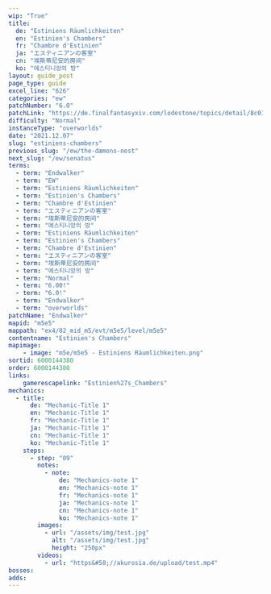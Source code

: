 ```yaml
---
wip: "True"
title:
  de: "Estiniens Räumlichkeiten"
  en: "Estinien's Chambers"
  fr: "Chambre d'Estinien"
  ja: "エスティニアンの客室"
  cn: "埃斯蒂尼安的房间"
  ko: "에스티니앙의 방"
layout: guide_post
page_type: guide
excel_line: "626"
categories: "ew"
patchNumber: "6.0"
patchLink: "https://de.finalfantasyxiv.com/lodestone/topics/detail/8c0146ce7f89035f0f27dcad1edcf30d3037fcf5"
difficulty: "Normal"
instanceType: "overworlds"
date: "2021.12.07"
slug: "estiniens-chambers"
previous_slug: "/ew/the-dæmons-nest"
next_slug: "/ew/senatus"
terms:
  - term: "Endwalker"
  - term: "EW"
  - term: "Estiniens Räumlichkeiten"
  - term: "Estinien's Chambers"
  - term: "Chambre d'Estinien"
  - term: "エスティニアンの客室"
  - term: "埃斯蒂尼安的房间"
  - term: "에스티니앙의 방"
  - term: "Estiniens Räumlichkeiten"
  - term: "Estinien's Chambers"
  - term: "Chambre d'Estinien"
  - term: "エスティニアンの客室"
  - term: "埃斯蒂尼安的房间"
  - term: "에스티니앙의 방"
  - term: "Normal"
  - term: "6.00!"
  - term: "6.0!"
  - term: "Endwalker"
  - term: "overworlds"
patchName: "Endwalker"
mapid: "m5e5"
mappath: "ex4/02_mid_m5/evt/m5e5/level/m5e5"
contentname: "Estinien's Chambers"
mapimage:
    - image: "m5e/m5e5 - Estiniens Räumlichkeiten.png"
sortid: 6000144380
order: 6000144380
links:
    gamerescapelink: "Estinien%27s_Chambers"
mechanics:
  - title:
      de: "Mechanic-Title 1"
      en: "Mechanic-Title 1"
      fr: "Mechanic-Title 1"
      ja: "Mechanic-Title 1"
      cn: "Mechanic-Title 1"
      ko: "Mechanic-Title 1"
    steps:
      - step: "09"
        notes:
          - note:
              de: "Mechanics-note 1"
              en: "Mechanics-note 1"
              fr: "Mechanics-note 1"
              ja: "Mechanics-note 1"
              cn: "Mechanics-note 1"
              ko: "Mechanics-note 1"
        images:
          - url: "/assets/img/test.jpg"
            alt: "/assets/img/test.jpg"
            height: "250px"
        videos:
          - url: "https&#58;//akurosia.de/upload/test.mp4"
bosses:
adds:
---
```

